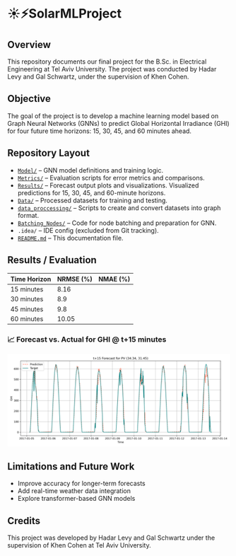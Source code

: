 # ☀️⚡SolarMLProject
## Overview
This repository documents our final project for the B.Sc. in Electrical Engineering at Tel Aviv University.
The project was conducted by Hadar Levy and Gal Schwartz, under the supervision of Khen Cohen.

## Objective
The goal of the project is to develop a machine learning model based on Graph Neural Networks (GNNs) to predict Global Horizontal Irradiance (GHI) for four future time horizons: 15, 30, 45, and 60 minutes ahead.

## Repository Layout
- [`Model/`](./Model) – GNN model definitions and training logic.
- [`Metrics/`](./Metrics) – Evaluation scripts for error metrics and comparisons.
- [`Results/`](./Results) – Forecast output plots and visualizations. Visualized predictions for 15, 30, 45, and 60-minute horizons.
- [`Data/`](./Data) – Processed datasets for training and testing.
- [`data_proccessing/`](./data_proccessing) – Scripts to create and convert datasets into graph format.
- [`Batching_Nodes/`](./Batching_Nodes) – Code for node batching and preparation for GNN.
- `.idea/` – IDE config (excluded from Git tracking).
- [`README.md`](./README.md) – This documentation file.

## Results / Evaluation
| Time Horizon | NRMSE (%) | NMAE (%) |
|--------------|-----------|----------|
| 15 minutes   |    8.16   |          |
| 30 minutes   |    8.9    |          |
| 45 minutes   |    9.8    |          |
| 60 minutes   |    10.05  |          |

### 📈 Forecast vs. Actual for GHI @ t+15 minutes
![Actual Versus Prediction for 15 minutes forecasting](Results/Images/pv_forecast_t+15_all_range.png)

## Limitations and Future Work
- Improve accuracy for longer-term forecasts
- Add real-time weather data integration
- Explore transformer-based GNN models

## Credits
This project was developed by Hadar Levy and Gal Schwartz under the supervision of Khen Cohen at Tel Aviv University.

